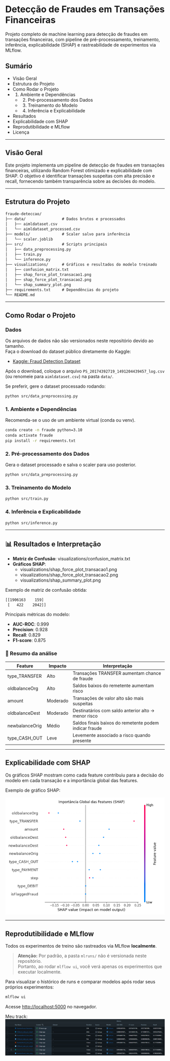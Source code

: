 # Detecção de Fraudes em Transações Financeiras

Projeto completo de machine learning para detecção de fraudes em transações financeiras, com pipeline de pré-processamento, treinamento, inferência, explicabilidade (SHAP) e rastreabilidade de experimentos via MLflow.

## Sumário
- Visão Geral
- Estrutura do Projeto
- Como Rodar o Projeto
- 1. Ambiente e Dependências
  - 2. Pré-processamento dos Dados
  - 3. Treinamento do Modelo
  - 4. Inferência e Explicabilidade
- Resultados
- Explicabilidade com SHAP
- Reprodutibilidade e MLflow
- Licença

---

## Visão Geral

Este projeto implementa um pipeline de detecção de fraudes em transações financeiras, utilizando Random Forest otimizado e explicabilidade com SHAP. O objetivo é identificar transações suspeitas com alta precisão e recall, fornecendo também transparência sobre as decisões do modelo.

---

## Estrutura do Projeto

```
fraude-deteccao/
├── data/                # Dados brutos e processados
│   ├── aimldataset.csv
│   └── aimldataset_processed.csv
├── models/              # Scaler salvo para inferência
│   └── scaler.joblib
├── src/                 # Scripts principais
│   ├── data_preprocessing.py
│   ├── train.py
│   └── inference.py
├── visualizations/      # Gráficos e resultados do modelo treinado
│   ├── confusion_matrix.txt
│   ├── shap_force_plot_transacao1.png
│   ├── shap_force_plot_transacao2.png
│   └── shap_summary_plot.png
├── requirements.txt     # Dependências do projeto
└── README.md  
```

---

## Como Rodar o Projeto

### Dados

Os arquivos de dados não são versionados neste repositório devido ao tamanho.  
Faça o download do dataset público diretamente do Kaggle:

- [Kaggle: Fraud Detection Dataset](https://www.kaggle.com/datasets/amanalisiddiqui/fraud-detection-dataset)

Após o download, coloque o arquivo `PS_20174392719_1491204439457_log.csv` (ou renomeie para `aimldataset.csv`) na pasta `data/`.

Se preferir, gere o dataset processado rodando:

```bash
python src/data_preprocessing.py
```

### 1. Ambiente e Dependências

Recomenda-se o uso de um ambiente virtual (conda ou venv).

```bash
conda create -n fraude python=3.10
conda activate fraude
pip install -r requirements.txt
```

### 2. Pré-processamento dos Dados

Gera o dataset processado e salva o scaler para uso posterior.

```bash
python src/data_preprocessing.py
```

### 3. Treinamento do Modelo

```bash
python src/train.py
```

### 4. Inferência e Explicabilidade

```bash
python src/inference.py
```

---

## 📊 Resultados e Interpretação

- **Matriz de Confusão**: visualizations/confusion_matrix.txt
- **Gráficos SHAP**: 
  - visualizations/shap_force_plot_transacao1.png
  - visualizations/shap_force_plot_transacao2.png
  - visualizations/shap_summary_plot.png

Exemplo de matriz de confusão obtida:
```
[[1906163    159]
 [   422    2042]]
```

Principais métricas do modelo:
- **AUC-ROC**: 0.999
- **Precision**: 0.928
- **Recall**: 0.829
- **F1-score**: 0.875

### 📌 Resumo da análise

| Feature           | Impacto   | Interpretação                                             |
|-------------------|-----------|-----------------------------------------------------------|
| type_TRANSFER     | Alto      | Transações TRANSFER aumentam chance de fraude             |
| oldbalanceOrg     | Alto      | Saldos baixos do remetente aumentam risco                 |
| amount            | Moderado  | Transações de valor alto são mais suspeitas               |
| oldbalanceDest    | Moderado  | Destinatários com saldo anterior alto → menor risco       |
| newbalanceOrig    | Médio     | Saldos finais baixos do remetente podem indicar fraude    |
| type_CASH_OUT     | Leve      | Levemente associado a risco quando presente               |

---

## Explicabilidade com SHAP

Os gráficos SHAP mostram como cada feature contribuiu para a decisão do modelo em cada transação e a importância global das features.

Exemplo de gráfico SHAP:

![SHAP Summary Plot](visualizations/shap_summary_plot.png)

---

## Reprodutibilidade e MLflow

Todos os experimentos de treino são rastreados via MLflow **localmente**.

> **Atenção:** Por padrão, a pasta `mlruns/` não é versionada neste repositório.  
> Portanto, ao rodar `mlflow ui`, você verá apenas os experimentos que executar localmente.

Para visualizar o histórico de runs e comparar modelos após rodar seus próprios experimentos:

```bash
mlflow ui
```
Acesse [http://localhost:5000](http://localhost:5000) no navegador.

Meu track:
![MLflow Models](visualizations/mlflow_track.png)
